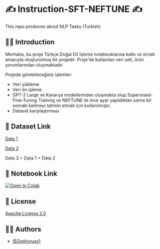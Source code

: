 # ✍️ Instruction-SFT-NEFTUNE ✍️

This repo produces about NLP Tasks (Turkish)

## 👋🏻 Introduction
Merhaba, bu proje Türkçe Doğal Dil İşleme notebooklarına katkı ve örnek amacıyla oluşturulmuş bir projedir. Proje'de kullanılan veri seti, ürün yorumlarından oluşmaktadır.

Projede görebileceğiniz işlemler:
- Veri yükleme
- Veri ön işleme
- GPT-2 Large ve Kanarya modellerinden oluşmakta olup Supervised-Fine-Tuning Training ve NEFTUNE ile ince ayar yapıldıktan sonra bir sonraki kelimeyi tahmin etmek için kullanılmıştır.
- Dataset karşılaştırması

## 📜 Dataset Link
[Data 1](https://docs.google.com/spreadsheets/d/1NCMx8QCK4qJzMhFAwMwl9dIH88fyYYvr/edit#gid=1608624003)

[Data 2](https://huggingface.co/datasets/merve/turkish_instructions)

Data 3 = Data 1 + Data 2

## 💬 Notebook Link

[![Open In Colab](https://colab.research.google.com/assets/colab-badge.svg)](https://colab.research.google.com/github/Zephyruss1/LLM-Instruct-on-NEFTUNE/blob/main/Instruction_FineTuning_NEFTUNE.ipynb)
## 📄 License

[Apache License 2.0](https://github.com/Zephyruss1/LLM-Instruction-NEFTUNE/blob/main/LICENSE)

## 🧙🏼 Authors

- [@Zephyruss1](https://https://github.com/Zephyruss1)

